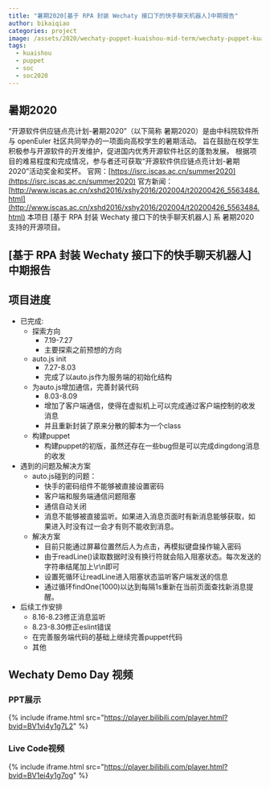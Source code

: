 ```yaml
---
title: "暑期2020[基于 RPA 封装 Wechaty 接口下的快手聊天机器人]中期报告"
author: bikaiqiao
categories: project
image: /assets/2020/wechaty-puppet-kuaishou-mid-term/wechaty-puppet-kuaishou-mid-term.jpeg
tags:
  - kuaishou
  - puppet
  - soc
  - soc2020
---
```


## 暑期2020

“开源软件供应链点亮计划-暑期2020”（以下简称 暑期2020）是由中科院软件所与 openEuler 社区共同举办的一项面向高校学生的暑期活动。
旨在鼓励在校学生积极参与开源软件的开发维护，促进国内优秀开源软件社区的蓬勃发展。
根据项目的难易程度和完成情况，参与者还可获取“开源软件供应链点亮计划-暑期2020”活动奖金和奖杯。
官网：[https://isrc.iscas.ac.cn/summer2020](https://isrc.iscas.ac.cn/summer2020) 官方新闻：[http://www.iscas.ac.cn/xshd2016/xshy2016/202004/t20200426_5563484.html](http://www.iscas.ac.cn/xshd2016/xshy2016/202004/t20200426_5563484.html)
本项目 [基于 RPA 封装 Wechaty 接口下的快手聊天机器人] 系 暑期2020 支持的开源项目。

## [基于 RPA 封装 Wechaty 接口下的快手聊天机器人]中期报告

## 项目进度

- 已完成:
  - 探索方向
    - 7.19-7.27
    - 主要探索之前预想的方向
  - auto.js init
    - 7.27-8.03
    - 完成了以auto.js作为服务端的初始化结构
  - 为auto.js增加通信，完善封装代码
    - 8.03-8.09
    - 增加了客户端通信，使得在虚拟机上可以完成通过客户端控制的收发消息
    - 并且重新封装了原来分散的脚本为一个class
  - 构建puppet
    - 构建puppet的初版，虽然还存在一些bug但是可以完成dingdong消息的收发
- 遇到的问题及解决方案
  - auto.js碰到的问题：
    - 快手的密码组件不能够被直接设置密码
    - 客户端和服务端通信问题阻塞
    - 通信自动关闭
    - 消息不能够被直接监听。如果进入消息页面时有新消息能够获取，如果进入时没有过一会才有则不能收到消息。
  - 解决方案
    - 目前只能通过屏幕位置然后人为点击，再模拟键盘操作输入密码
    - 由于readLine()读取数据时没有换行符就会陷入阻塞状态。每次发送的字符串结尾加上\r\n即可
    - 设置死循环让readLine进入阻塞状态监听客户端发送的信息
    - 通过循环findOne(1000)以达到每隔1s重新在当前页面查找新消息提醒。
- 后续工作安排
  - 8.16-8.23修正消息监听
  - 8.23-8.30修正eslint错误
  - 在完善服务端代码的基础上继续完善puppet代码
  - 其他

## Wechaty Demo Day 视频

### PPT展示

{% include iframe.html src="https://player.bilibili.com/player.html?bvid=BV1vi4y1g7L2" %}

### Live Code视频

{% include iframe.html src="https://player.bilibili.com/player.html?bvid=BV1ei4y1g7og" %}
